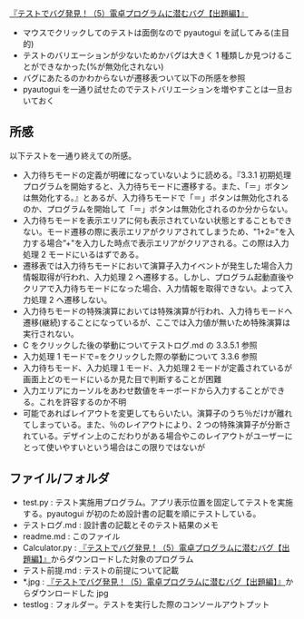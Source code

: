 [『テストでバグ発見！（5）電卓プログラムに潜むバグ【出題編】』](https://monoist.itmedia.co.jp/mn/articles/2111/17/news009.html?utm_source=pocket_mylist)

- マウスでクリックしてのテストは面倒なので pyautogui を試してみる(主目的)
- テストのバリエーションが少ないためかバグは大きく 1 種類しか見つけることができなかった(%が無効化されない)
- バグにあたるのかわからないが遷移表ついて以下の所感を参照
- pyautogui を一通り試せたのでテストバリエーションを増やすことは一旦おいておく

## 所感

以下テストを一通り終えての所感。

- 入力待ちモードの定義が明確になっていないように読める。『3.3.1 初期処理　プログラムを開始すると、入力待ちモードに遷移する。また、「＝」ボタンは無効化する。』とあるが、入力待ちモードで「＝」ボタンは無効化されるのか、プログラムを開始して「＝」ボタンは無効化されるのか分からない。
- 入力待ちモードを表示エリアに何も表示されていない状態とすることもできない。モード遷移の際に表示エリアがクリアされてしまうため、"1+2="を入力する場合”+"を入力した時点で表示エリアがクリアされる。この際は入力処理 2 モードにいるはずである。
- 遷移表では入力待ちモードにおいて演算子入力イベントが発生した場合入力情報取得が行われ、入力処理 2 へ遷移する。しかし、プログラム起動直後やクリアで入力待ちモードになった場合、入力情報を取得できない。よって入力処理 2 へ遷移しない。
- 入力待ちモードの特殊演算においては特殊演算が行われ、入力待ちモードへ遷移(継続)することになっているが、ここでは入力値が無いため特殊演算は実行されない。
- C をクリックした後の挙動についてテストログ.md の 3.3.5.1 参照
- 入力処理 1 モードで=をクリックした際の挙動について 3.3.6 参照
- 入力待ちモード、入力処理１モード、入力処理２モードが定義されているが画面上どのモードにいるか見た目で判断することが困難
- 入力エリアにカーソルをあわせ数値をキーボードから入力することができる。これを許容するのか不明
- 可能であればレイアウトを変更してもらいたい。演算子のうち％だけが離れてしまっている。また、％のレイアウトにより、2 つの特殊演算子が分断されている。デザイン上のこだわりがある場合やこのレイアウトがユーザーにとって使いやすいという場合はこの限りではないが

## ファイル/フォルダ

- test.py : テスト実施用プログラム。アプリ表示位置を固定してテストを実施する。pyautogui が初のため設計書の記載を順にテストしている。
- テストログ.md : 設計書の記載とそのテスト結果のメモ
- readme.md : このファイル
- Calculator.py : [『テストでバグ発見！（5）電卓プログラムに潜むバグ【出題編】』](https://monoist.itmedia.co.jp/mn/articles/2111/17/news009.html?utm_source=pocket_mylist)からダウンロードした対象のプログラム
- テスト前提.md : テストの前提について記載
- \*.jpg : [『テストでバグ発見！（5）電卓プログラムに潜むバグ【出題編】』](https://monoist.itmedia.co.jp/mn/articles/2111/17/news009.html?utm_source=pocket_mylist)からダウンロードした jpg
- testlog : フォルダー。テストを実行した際のコンソールアウトプット
